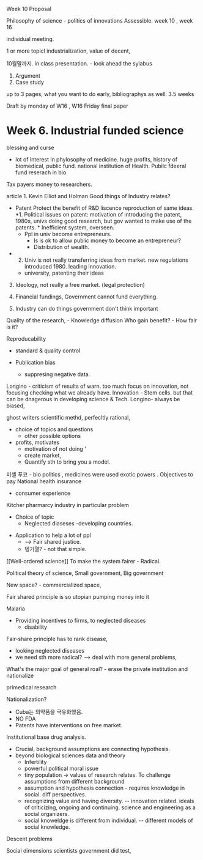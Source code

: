 Week 10 Proposal 

Philosophy of science - politics of innovations
Assessible. week 10 , week 16 

individual meeting. 

1 or more topicl industrialization,
value of decent, 

10월말까지. 
in class presentation. - look ahead the sylabus 
1. Argument
2. Case study

up to 3 pages, what you want to do early, bibliographys as well. 3.5 weeks


Draft by monday of W16 , W16 Friday final paper


# Week 6. Industrial funded science 
blessing and curse 


* lot of interest in phylosophy of medicine. 
huge profits, 
history of biomedical, public fund. national institution of Health. Pubilc fdeeral fund reserach in bio. 

Tax payers money to researchers. 

article 1. Kevin Elliot and Holman 
Good things of Industry relates?
* Patent 
	Protect the benefit of R&D 
	liscence 
	reproduction of same ideas. 
	*1.  Political issues on patent: motivation of introducing the patent, 1980s, univs doing good research, but gov wanted to make use of the patents. 
		* Inefficient system, overseen. 
	* Ppl in univ become entrepreneurs. 
		* Is is ok to allow public money to become an entrepreneur? 
		* Distribution of wealth. 
* 2. Univ is not really transferring ideas from market.  new regulations introduced 1980. leading innovation. 
	* university, patenting their ideas 
3. Ideology, not really a free market. (legal protection)

2. Financial fundings, Government cannot fund everything. 
3. Industry can do things government don't think important

Quality of the research, - Knowledge diffusion 
Who gain benefit? - How fair is it? 

Reproducability 
 - standard & quality control

- Publication bias 
	- suppresing negative data. 

Longino - criticism of results of warn. too much focus on innovation, not focusing checking what we already have. 
Innovation - Stem cells. 
but that can be dnagerous in developing science & Tech. 
	Longino- always be biased, 

ghost writers 
scientific methd, perfecltly rational, 
- choice of topics and questions 
	- other possible options
- profits, motivates 
	- motivation of not doing '
	- create market, 
	- Quantify sth to bring you a model. 

미셸 푸코 - bio politics , medicines were used exotic powers .
Objectives to pay 
National health insurance 
- consumer experience 


Kitcher 
pharmarcy industry in particular problem 
* Choice of topic
	* Neglected diaseses  -developing countries. 
- Application to help a lot of ppl 
	- --> Fair shared justice.
	- 뎅기열? - not that simple. 

[[Well-ordered science]] 
To make the system fairer - Radical. 

Political theory of science, Small government, Big government 

New space? - commercialized space, 

Fair shared principle is so utopian 
pumping money into it

Malaria 

* Providing incentives to firms, to neglected diseases 
	* disability 

Fair-share principle has to rank disease, 
- looking neglected diseases
- we need sth more radical? --> deal with more general problems, 

What's the major goal of general roal? - 
erase the private institution and nationalize 

primedical research 

Nationalization? 
- Cuba는 의약품을 국유화했음. 
- NO FDA 
- Patents have interventions on free market. 

Institutional base drug analysis. 
- Crucial, background assumptions are connecting hypothesis. 
- beyond biological sciences data and theory 
	- Infertility 
	- powerful political moral issue 
	- tiny population -> values of research relates. To challenge assumptions from different background 
	- assumption and hypothesis connection - requires knowledge in social. diff perspectives. 
	- recognizing value and having diversity. -- innovation related. ideals of criticizing, ongoing and continuing. science and engineering as a social organizers. 
	- social knoweldge is different from individual. -- different models of social knowledge. 


Descent problems 



Social dimensions 
scientists 
government did test, 